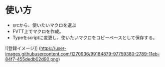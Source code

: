 # 使い方
* srcから、使いたいマクロを選ぶ
* FVTT上でマクロを作成。
* Typeをscriptに変更し、使いたいマクロをコピーペースとして保存する。

![登録イメージ]]
(https://user-images.githubusercontent.com/1270936/99184879-97759380-2789-11eb-84f7-455dedb02d90.png)